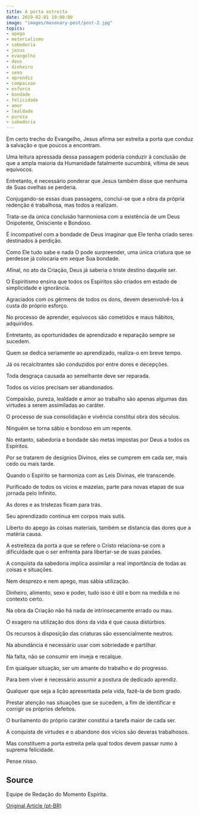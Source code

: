 ```yaml
---
title: A porta estreita
date: 2019-02-01 19:00:00
image: "images/masonary-post/post-2.jpg"
topics: 
- apego
- meterialismo
- sabedoria
- jesus
- evangelho
- deus
- dinheiro
- sexo
- aprendiz
- compaixao
- esforco
- bondade
- felicidade
- amor
- lealdade
- pureza
- sabedoria
---
```


Em certo trecho do Evangelho, Jesus afirma ser estreita a porta que conduz à
salvação e que poucos a encontram.

Uma leitura apressada dessa passagem poderia conduzir à conclusão de que a
ampla maioria da Humanidade fatalmente sucumbirá, vítima de seus equívocos.

Entretanto, é necessário ponderar que Jesus também disse que nenhuma de Suas
ovelhas se perderia.

Conjugando-se essas duas passagens, conclui-se que a obra da própria redenção é
trabalhosa, mas todos a realizam.

Trata-se da única conclusão harmoniosa com a existência de um Deus Onipotente,
Onisciente e Bondoso.

É incompatível com a bondade de Deus imaginar que Ele tenha criado seres
destinados à perdição.

Como Ele tudo sabe e nada O pode surpreender, uma única criatura que se
perdesse já colocaria em xeque Sua bondade.

Afinal, no ato da Criação, Deus já saberia o triste destino daquele ser.

O Espiritismo ensina que todos os Espíritos são criados em estado de
simplicidade e ignorância.

Agraciados com os gérmens de todos os dons, devem desenvolvê-los à custa do
próprio esforço.

No processo de aprender, equívocos são cometidos e maus hábitos, adquiridos.

Entretanto, as oportunidades de aprendizado e reparação sempre se sucedem.

Quem se dedica seriamente ao aprendizado, realiza-o em breve tempo.

Já os recalcitrantes são conduzidos por entre dores e decepções.

Toda desgraça causada ao semelhante deve ser reparada.

Todos os vícios precisam ser abandonados.

Compaixão, pureza, lealdade e amor ao trabalho são apenas algumas das virtudes
a serem assimiladas ao caráter.

O processo de sua consolidação e vivência constitui obra dos séculos.

Ninguém se torna sábio e bondoso em um repente.

No entanto, sabedoria e bondade são metas impostas por Deus a todos os
Espíritos.

Por se tratarem de desígnios Divinos, eles se cumprem em cada ser, mais cedo ou
mais tarde.

Quando o Espírito se harmoniza com as Leis Divinas, ele transcende.

Purificado de todos os vícios e mazelas, parte para novas etapas de sua jornada
pelo Infinito.

As dores e as tristezas ficam para trás.

Seu aprendizado continua em corpos mais sutis.

Liberto do apego às coisas materiais, também se distancia das dores que a
matéria causa.

A estreiteza da porta a que se refere o Cristo relaciona-se com a dificuldade
que o ser enfrenta para libertar-se de suas paixões.

A conquista da sabedoria implica assimilar a real importância de todas as
coisas e situações.

Nem desprezo e nem apego, mas sábia utilização.

Dinheiro, alimento, sexo e poder, tudo isso é útil e bom na medida e no
contexto certo.

Na obra da Criação não há nada de intrinsecamente errado ou mau.

O exagero na utilização dos dons da vida é que causa distúrbios.

Os recursos à disposição das criaturas são essencialmente neutros.

Na abundância é necessário usar com sobriedade e partilhar.

Na falta, não se consumir em inveja e recalque.

Em qualquer situação, ser um amante do trabalho e do progresso.

Para bem viver é necessário assumir a postura de dedicado aprendiz.

Qualquer que seja a lição apresentada pela vida, fazê-la de bom grado.

Prestar atenção nas situações que se sucedem, a fim de identificar e corrigir
os próprios defeitos.

O burilamento do próprio caráter constitui a tarefa maior de cada ser.

A conquista de virtudes e o abandono dos vícios são deveras trabalhosos.

Mas constituem a porta estreita pela qual todos devem passar rumo à suprema
felicidade.

Pense nisso.


## Source
Equipe de Redação do Momento Espírita.

[Original Article (pt-BR)](http://www.momento.com.br/pt/ler_texto.php?id=1552)


